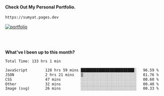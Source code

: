 #### Check Out My Personal Portfolio.
````bash
https://sumyat.pages.dev
````

<a href='https://sumyat.pages.dev/'>
    <img src='https://github.com/sumyat-aung/sumyat-aung/assets/108873224/c9b4f2be-c585-4dd3-84e1-692c3854a6d8' alt='portfolio' align='center' />
</a>


<br />
<br />


<br />
<br />

**What've I been up to this month?**

<!--START_SECTION:waka-->

```txt
Total Time: 133 hrs 1 min

JavaScript        128 hrs 59 mins ████████████████████████░   96.59 %
JSON              2 hrs 21 mins   ▒░░░░░░░░░░░░░░░░░░░░░░░░   01.76 %
CSS               47 mins         ░░░░░░░░░░░░░░░░░░░░░░░░░   00.60 %
Other             32 mins         ░░░░░░░░░░░░░░░░░░░░░░░░░   00.40 %
Image (svg)       26 mins         ░░░░░░░░░░░░░░░░░░░░░░░░░   00.33 %
```

<!--END_SECTION:waka-->




